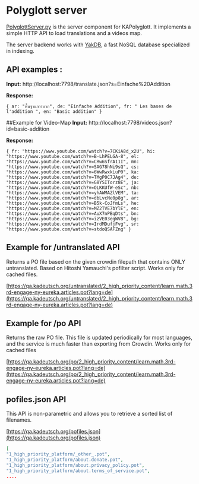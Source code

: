 # Polyglott server
[PolyglottServer.py](https://github.com/KA-Advocates/KATranslationCheck/blob/master/PolyglottServer.py) is the server component for KAPolyglott. It implements a simple HTTP API to load translations and a videos map.

The server backend works with [YakDB](https://github.com/ulikoehler/YakDB), a fast NoSQL database specialized in indexing.

## API examples :
**Input:**
   http://localhost:7798/translate.json?s=Einfache%20Addition

**Response:**
   
`{
ar: "พื้นฐานการบวก",
de: "Einfache Addition",
fr: " Les bases de l'addition ",
en: "Basic addition"
}`

##Example for Video-Map
**Input:**
   http://localhost:7798/videos.json?id=basic-addition

**Response:**

`{
fr: "https://www.youtube.com/watch?v=7CKiA8d_x2U",
hi: "https://www.youtube.com/watch?v=B-LhPELGA-8",
el: "https://www.youtube.com/watch?v=CRw6SfrA11I",
mn: "https://www.youtube.com/watch?v=SAG78hNi9sQ",
cs: "https://www.youtube.com/watch?v=6WwRwxkLuP0",
ka: "https://www.youtube.com/watch?v=TMgP0C7JAg4",
de: "https://www.youtube.com/watch?v=G8YSITorz8E",
ja: "https://www.youtube.com/watch?v=OLKKUfW-eSc",
nb: "https://www.youtube.com/watch?v=yhAWMAZlVEM",
ta: "https://www.youtube.com/watch?v=dbLvcNe0p8g",
ar: "https://www.youtube.com/watch?v=B5k-CoJfmLs",
he: "https://www.youtube.com/watch?v=MZ2TVE7bYlE",
en: "https://www.youtube.com/watch?v=AuX7nPBqDts",
bn: "https://www.youtube.com/watch?v=izVE03egWV8",
bg: "https://www.youtube.com/watch?v=IrdMDufjFvg",
sr: "https://www.youtube.com/watch?v=stdoQSAFZng"
}`

## Example for /untranslated API

Returns a PO file based on the given crowdin filepath that contains ONLY untranslated.
Based on Hitoshi Yamauchi's pofilter script.
Works only for cached files.

[https://qa.kadeutsch.org/untranslated/2_high_priority_content/learn.math.3rd-engage-ny-eureka.articles.pot?lang=de](https://qa.kadeutsch.org/untranslated/2_high_priority_content/learn.math.3rd-engage-ny-eureka.articles.pot?lang=de)

## Example for /po API

Returns the raw PO file. This file is updated periodically for most languages, and the service is much faster than exporting from Crowdin. Works only for cached files

[https://qa.kadeutsch.org/po/2_high_priority_content/learn.math.3rd-engage-ny-eureka.articles.pot?lang=de](https://qa.kadeutsch.org/po/2_high_priority_content/learn.math.3rd-engage-ny-eureka.articles.pot?lang=de)

## pofiles.json API

This API is non-parametric and allows you to retrieve a sorted list of filenames.

[https://qa.kadeutsch.org/pofiles.json](https://qa.kadeutsch.org/pofiles.json)

```json
[
"1_high_priority_platform/_other_.pot",
"1_high_priority_platform/about.donate.pot",
"1_high_priority_platform/about.privacy_policy.pot",
"1_high_priority_platform/about.terms_of_service.pot",
....
```
